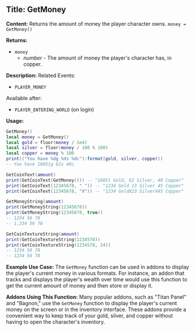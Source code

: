 ## Title: GetMoney

**Content:**
Returns the amount of money the player character owns.
`money = GetMoney()`

**Returns:**
- `money`
  - *number* - The amount of money the player's character has, in copper.

**Description:**
Related Events:
- `PLAYER_MONEY`

Available after:
- `PLAYER_ENTERING_WORLD` (on login)

**Usage:**
```lua
GetMoney()
local money = GetMoney()
local gold = floor(money / 1e4)
local silver = floor(money / 100 % 100)
local copper = money % 100
print(("You have %dg %ds %dc"):format(gold, silver, copper))
-- You have 10851g 62s 40c

GetCoinText(amount)
print(GetCoinText(GetMoney())) -- "10851 Gold, 62 Silver, 40 Copper"
print(GetCoinText(12345678, " ")) -- "1234 Gold 23 Silver 45 Copper"
print(GetCoinText(12345678, "X")) -- "1234 GoldX23 SilverX45 Copper"

GetMoneyString(amount)
print(GetMoneyString(12345678))
print(GetMoneyString(12345678, true))
-- 1234 56 78
-- 1,234 56 78

GetCoinTextureString(amount)
print(GetCoinTextureString(1234578))
print(GetCoinTextureString(1234578, 24))
-- 1234 56 78
-- 1234 56 78
```

**Example Use Case:**
The `GetMoney` function can be used in addons to display the player's current money in various formats. For instance, an addon that tracks and displays the player's wealth over time would use this function to get the current amount of money and then store or display it.

**Addons Using This Function:**
Many popular addons, such as "Titan Panel" and "Bagnon," use the `GetMoney` function to display the player's current money on the screen or in the inventory interface. These addons provide a convenient way to keep track of your gold, silver, and copper without having to open the character's inventory.
